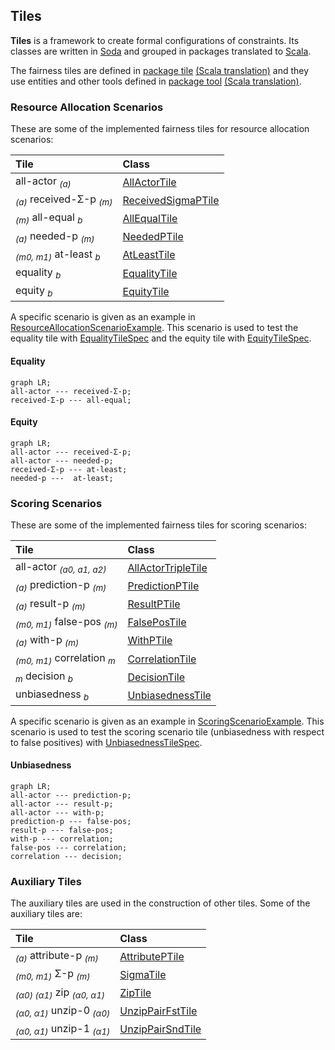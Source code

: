 
<head>
  <script src="https://cdnjs.cloudflare.com/ajax/libs/mermaid/9.4.3/mermaid.min.js"> </script>
</head>


## Tiles

**Tiles** is a framework to create formal configurations of constraints. Its classes are
written in [Soda](https://julianmendez.github.io/soda) and grouped in packages translated to
[Scala](https://scala-lang.org).

The fairness tiles are defined in
[package tile](
https://github.com/julianmendez/soda/tree/master/tiles/src/main/scala/soda/tiles/fairness/tile
) [(Scala translation)](
https://github.com/julianmendez/soda/blob/master/tiles/src/main/scala/soda/tiles/fairness/tile/Package.scala
) and they use entities and other tools defined in
[package tool](
https://github.com/julianmendez/soda/tree/master/tiles/src/main/scala/soda/tiles/fairness/tool
) [(Scala translation)](
https://github.com/julianmendez/soda/blob/master/tiles/src/main/scala/soda/tiles/fairness/tool/Package.scala
).


### Resource Allocation Scenarios

These are some of the implemented fairness tiles for resource allocation scenarios:

| Tile                                                 | Class                                                                                                                                        |
|:-----------------------------------------------------|:---------------------------------------------------------------------------------------------------------------------------------------------|
| all-actor <sub>*(a)*</sub>                           | [AllActorTile](https://github.com/julianmendez/soda/blob/master/tiles/src/main/scala/soda/tiles/fairness/tile/AllActorTile.soda)             |
| <sub>*(a)*</sub> received-&Sigma;-p <sub>*(m)*</sub> | [ReceivedSigmaPTile](https://github.com/julianmendez/soda/blob/master/tiles/src/main/scala/soda/tiles/fairness/tile/ReceivedSigmaPTile.soda) |
| <sub>*(m)*</sub> all-equal <sub>*b*</sub>            | [AllEqualTile](https://github.com/julianmendez/soda/blob/master/tiles/src/main/scala/soda/tiles/fairness/tile/AllEqualTile.soda)             |
| <sub>*(a)*</sub> needed-p <sub>*(m)*</sub>           | [NeededPTile](https://github.com/julianmendez/soda/blob/master/tiles/src/main/scala/soda/tiles/fairness/tile/NeededPTile.soda)               |
| <sub>*(m0, m1)*</sub> at-least <sub>*b*</sub>        | [AtLeastTile](https://github.com/julianmendez/soda/blob/master/tiles/src/main/scala/soda/tiles/fairness/tile/AtLeastTile.soda)               |
| equality <sub>*b*</sub>                              | [EqualityTile](https://github.com/julianmendez/soda/blob/master/tiles/src/main/scala/soda/tiles/fairness/tile/EqualityTile.soda)             |
| equity <sub>*b*</sub>                                | [EquityTile](https://github.com/julianmendez/soda/blob/master/tiles/src/main/scala/soda/tiles/fairness/tile/EquityTile.soda)                 |

A specific scenario is given as an example in [ResourceAllocationScenarioExample](https://github.com/julianmendez/soda/blob/master/tiles/src/test/scala/soda/tiles/fairness/tile/ResourceAllocationScenarioExample.soda).
This scenario is used to test the equality tile with [EqualityTileSpec](https://github.com/julianmendez/soda/blob/master/tiles/src/test/scala/soda/tiles/fairness/tile/EqualityTileSpec.soda) and the equity tile with [EquityTileSpec](https://github.com/julianmendez/soda/blob/master/tiles/src/test/scala/soda/tiles/fairness/tile/EquityTileSpec.soda).


#### Equality

```mermaid
graph LR;
all-actor --- received-Σ-p;
received-Σ-p --- all-equal;
```


#### Equity

```mermaid
graph LR;
all-actor --- received-Σ-p;
all-actor --- needed-p;
received-Σ-p --- at-least;
needed-p ---  at-least;
```


### Scoring Scenarios

These are some of the implemented fairness tiles for scoring scenarios:

| Tile                                             | Class                                                                                                                                        |
|:-------------------------------------------------|:---------------------------------------------------------------------------------------------------------------------------------------------|
| all-actor <sub>*(a0, a1, a2)*</sub>              | [AllActorTripleTile](https://github.com/julianmendez/soda/blob/master/tiles/src/main/scala/soda/tiles/fairness/tile/AllActorTripleTile.soda) |
| <sub>*(a)*</sub> prediction-p <sub>*(m)*</sub>   | [PredictionPTile](https://github.com/julianmendez/soda/blob/master/tiles/src/main/scala/soda/tiles/fairness/tile/PredictionPTile.soda)       |
| <sub>*(a)*</sub> result-p <sub>*(m)*</sub>       | [ResultPTile](https://github.com/julianmendez/soda/blob/master/tiles/src/main/scala/soda/tiles/fairness/tile/ResultPTile.soda)               |
| <sub>*(m0, m1)*</sub> false-pos <sub>*(m)*</sub> | [FalsePosTile](https://github.com/julianmendez/soda/blob/master/tiles/src/main/scala/soda/tiles/fairness/tile/FalsePosTile.soda)             |
| <sub>*(a)*</sub> with-p <sub>*(m)*</sub>         | [WithPTile](https://github.com/julianmendez/soda/blob/master/tiles/src/main/scala/soda/tiles/fairness/tile/WithPTile.soda)                   |
| <sub>*(m0, m1)*</sub> correlation <sub>*m*</sub> | [CorrelationTile](https://github.com/julianmendez/soda/blob/master/tiles/src/main/scala/soda/tiles/fairness/tile/CorrelationTile.soda)       |
| <sub>*m*</sub> decision <sub>*b*</sub>           | [DecisionTile](https://github.com/julianmendez/soda/blob/master/tiles/src/main/scala/soda/tiles/fairness/tile/DecisionTile.soda)             |
| unbiasedness <sub>*b*</sub>                      | [UnbiasednessTile](https://github.com/julianmendez/soda/blob/master/tiles/src/main/scala/soda/tiles/fairness/tile/UnbiasednessTile.soda)     |

A specific scenario is given as an example in [ScoringScenarioExample](https://github.com/julianmendez/soda/blob/master/tiles/src/test/scala/soda/tiles/fairness/tile/ScoringScenarioExample.soda).
This scenario is used to test the scoring scenario tile (unbiasedness with respect to false positives) with
[UnbiasednessTileSpec](https://github.com/julianmendez/soda/blob/master/tiles/src/test/scala/soda/tiles/fairness/tile/UnbiasednessTileSpec.soda).


#### Unbiasedness

```mermaid
graph LR;
all-actor --- prediction-p;
all-actor --- result-p;
all-actor --- with-p;
prediction-p --- false-pos;
result-p --- false-pos;
with-p --- correlation;
false-pos --- correlation;
correlation --- decision;
```


### Auxiliary Tiles

The auxiliary tiles are used in the construction of other tiles. Some of the auxiliary tiles
are:

| Tile                                                                     | Class                                                                                                                                 |
|:-------------------------------------------------------------------------|:--------------------------------------------------------------------------------------------------------------------------------------|
| <sub>*(a)*</sub> attribute-p <sub>*(m)*</sub>                            | [AttributePTile](https://github.com/julianmendez/soda/blob/master/tiles/src/main/scala/soda/tiles/fairness/tile/AttributePTile.soda)  |
| <sub>*(m0, m1)*</sub> &Sigma;-p <sub>*(m)*</sub>                         | [SigmaTile](https://github.com/julianmendez/soda/blob/master/tiles/src/main/scala/soda/tiles/fairness/tile/FalsePosTile.soda)         |
| <sub>*(&alpha;0) (&alpha;1)*</sub> zip <sub>*(&alpha;0, &alpha;1)*</sub> | [ZipTile](https://github.com/julianmendez/soda/blob/master/tiles/src/main/scala/soda/tiles/fairness/tile/ZipTile.soda)                |
| <sub>*(&alpha;0, &alpha;1)*</sub> unzip-0 <sub>*(&alpha;0)*</sub>        | [UnzipPairFstTile](https://github.com/julianmendez/soda/blob/master/tiles/src/main/scala/soda/tiles/fairness/tile/UnzipPairTile.soda) |
| <sub>*(&alpha;0, &alpha;1)*</sub> unzip-1 <sub>*(&alpha;1)*</sub>        | [UnzipPairSndTile](https://github.com/julianmendez/soda/blob/master/tiles/src/main/scala/soda/tiles/fairness/tile/UnzipPairTile.soda) |

<script>
  window.mermaid.init(undefined, document.querySelectorAll('.language-mermaid'));
</script>


